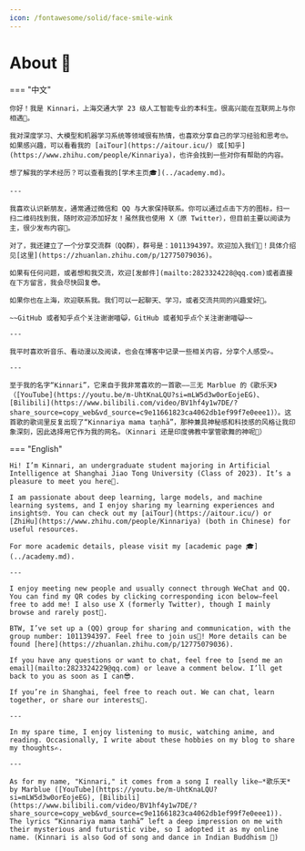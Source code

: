 ```yaml
---
icon: /fontawesome/solid/face-smile-wink
---
```


# About 🥳

=== "中文"

    你好！我是 Kinnari，上海交通大学 23 级人工智能专业的本科生。很高兴能在互联网上与你相遇🥰。

    我对深度学习、大模型和机器学习系统等领域很有热情，也喜欢分享自己的学习经验和思考🤓。如果感兴趣，可以看看我的 [aiTour](https://aitour.icu/) 或[知乎](https://www.zhihu.com/people/Kinnariya)，也许会找到一些对你有帮助的内容。

    想了解我的学术经历？可以查看我的[学术主页🎓](../academy.md)。

    ---

    我喜欢认识新朋友，通常通过微信和 QQ 与大家保持联系。你可以通过点击下方的图标，扫一扫二维码找到我，随时欢迎添加好友！虽然我也使用 X（原 Twitter），但目前主要以阅读为主，很少发布内容👀。

    对了，我还建立了一个分享交流群（QQ群），群号是：1011394397。欢迎加入我们🎉！具体介绍见[这里](https://zhuanlan.zhihu.com/p/12775079036)。

    如果有任何问题，或者想和我交流，欢迎[发邮件](mailto:2823324228@qq.com)或者直接在下方留言，我会尽快回复😎。

    如果你也在上海，欢迎联系我。我们可以一起聊天、学习，或者交流共同的兴趣爱好👻。

    ~~GitHub 或者知乎点个关注谢谢喵😺，GitHub 或者知乎点个关注谢谢喵😺~~

    ---

    我平时喜欢听音乐、看动漫以及阅读，也会在博客中记录一些相关内容，分享个人感受✍。

    ---

    至于我的名字“Kinnari”，它来自于我非常喜欢的一首歌——三无 Marblue 的《歌乐天》（[YouTube](https://youtu.be/m-UhtKnaLQU?si=mLW5d3w0orEojeEG)、[Bilibili](https://www.bilibili.com/video/BV1hf4y1w7DE/?share_source=copy_web&vd_source=c9e11661823ca4062db1ef99f7e0eee1)）。这首歌的歌词里反复出现了“Kinnariya mama taṇhā”，那种兼具神秘感和科技感的风格让我印象深刻，因此选择用它作为我的网名。（Kinnari 还是印度佛教中掌管歌舞的神呢🫣）

=== "English"

    Hi! I’m Kinnari, an undergraduate student majoring in Artificial Intelligence at Shanghai Jiao Tong University (Class of 2023). It’s a pleasure to meet you here🥰.

    I am passionate about deep learning, large models, and machine learning systems, and I enjoy sharing my learning experiences and insights🤓. You can check out my [aiTour](https://aitour.icu/) or [ZhiHu](https://www.zhihu.com/people/Kinnariya) (both in Chinese) for useful resources.

    For more academic details, please visit my [academic page 🎓](../academy.md).

    ---

    I enjoy meeting new people and usually connect through WeChat and QQ. You can find my QR codes by clicking corresponding icon below—feel free to add me! I also use X (formerly Twitter), though I mainly browse and rarely post👀.

    BTW, I’ve set up a (QQ) group for sharing and communication, with the group number: 1011394397. Feel free to join us🎉! More details can be found [here](https://zhuanlan.zhihu.com/p/12775079036).

    If you have any questions or want to chat, feel free to [send me an email](mailto:2823324229@qq.com) or leave a comment below. I’ll get back to you as soon as I can😎.

    If you’re in Shanghai, feel free to reach out. We can chat, learn together, or share our interests👻.

    ---

    In my spare time, I enjoy listening to music, watching anime, and reading. Occasionally, I write about these hobbies on my blog to share my thoughts✍.

    ---

    As for my name, "Kinnari," it comes from a song I really like—*歌乐天* by Marblue ([YouTube](https://youtu.be/m-UhtKnaLQU?si=mLW5d3w0orEojeEG), [Bilibili](https://www.bilibili.com/video/BV1hf4y1w7DE/?share_source=copy_web&vd_source=c9e11661823ca4062db1ef99f7e0eee1)). The lyrics “Kinnariya mama taṇhā” left a deep impression on me with their mysterious and futuristic vibe, so I adopted it as my online name. (Kinnari is also God of song and dance in Indian Buddhism 🫣)

